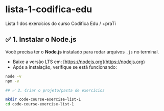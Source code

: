# lista-1-codifica-edu
Lista 1 dos exercícios do curso Codifica Edu / +praTi

## ✅ 1. Instalar o Node.js

Você precisa ter o **Node.js** instalado para rodar arquivos `.js` no terminal.

- Baixe a versão LTS em: [https://nodejs.org](https://nodejs.org)
- Após a instalação, verifique se está funcionando:

```bash
node -v
npm -v

## ✅ 2. Criar o projeto/pasta de exercícios

mkdir code-course-exercise-list-1
cd code-course-exercise-list-1


